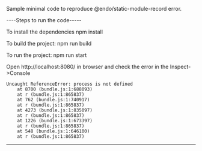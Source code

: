 Sample minimal code to reproduce @endo/static-module-record error.

----Steps to run the code-----

To install the dependencies
npm install

To build the project:
npm run build

To run the project:
npm run start

Open http://localhost:8080/ in browser and check the error in the Inspect->Console

```
Uncaught ReferenceError: process is not defined
    at 8700 (bundle.js:1:688093)
    at r (bundle.js:1:865837)
    at 762 (bundle.js:1:740917)
    at r (bundle.js:1:865837)
    at 4273 (bundle.js:1:835097)
    at r (bundle.js:1:865837)
    at 1226 (bundle.js:1:673397)
    at r (bundle.js:1:865837)
    at 548 (bundle.js:1:646100)
    at r (bundle.js:1:865837)
```

--------------------------------
